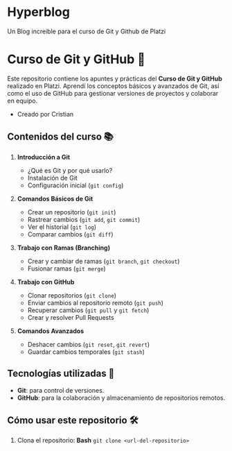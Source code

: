 # Hyperblog
Un Blog increible para el curso de Git y Github de Platzi

# Curso de Git y GitHub 🐙

Este repositorio contiene los apuntes y prácticas del **Curso de Git y GitHub** realizado en Platzi. Aprendí los conceptos básicos y avanzados de Git, así como el uso de GitHub para gestionar versiones de proyectos y colaborar en equipo.
* Creado por Cristian

## Contenidos del curso 📚

1. **Introducción a Git**
   - ¿Qué es Git y por qué usarlo?
   - Instalación de Git
   - Configuración inicial (`git config`)

2. **Comandos Básicos de Git**
   - Crear un repositorio (`git init`)
   - Rastrear cambios (`git add`, `git commit`)
   - Ver el historial (`git log`)
   - Comparar cambios (`git diff`)

3. **Trabajo con Ramas (Branching)**
   - Crear y cambiar de ramas (`git branch`, `git checkout`)
   - Fusionar ramas (`git merge`)

4. **Trabajo con GitHub**
   - Clonar repositorios (`git clone`)
   - Enviar cambios al repositorio remoto (`git push`)
   - Recuperar cambios (`git pull` y `git fetch`)
   - Crear y resolver Pull Requests

5. **Comandos Avanzados**
   - Deshacer cambios (`git reset`, `git revert`)
   - Guardar cambios temporales (`git stash`)

## Tecnologías utilizadas 🔧

- **Git**: para control de versiones.
- **GitHub**: para la colaboración y almacenamiento de repositorios remotos.

## Cómo usar este repositorio 🛠️

1. Clona el repositorio:
   **Bash**
   `git clone <url-del-repositorio>`
   